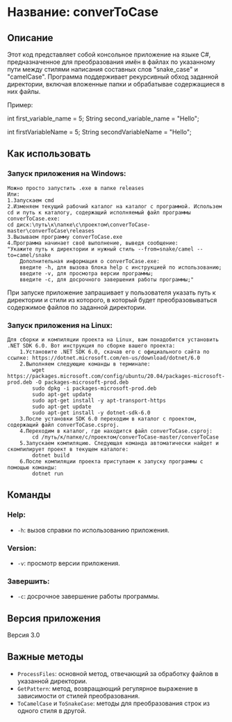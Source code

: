 # Название: converToCase

## Описание

Этот код представляет собой консольное приложение на языке C#, предназначенное для преобразования имён в файлах по указанному пути между стилями написания составных слов "snake_case" и "camelCase". Программа поддерживает рекурсивный обход заданной директории, включая вложенные папки и обрабатывае содержащиеся в них файлы.

Пример:
<!-- snake_case -->
int first_variable_name = 5;
String second_variable_name = "Hello";

<!-- camelCase -->
int firstVariableName = 5;
String secondVariableName = "Hello";


## Как использовать

### Запуск приложения на Windows:

    Можно просто запустить .exe в папке releases
    Или:
    1.Запускаем cmd
    2.Изменяем текущий рабочий каталог на каталог с программой. Использем cd и путь к каталогу, содержащий исполняемый файл программы converToCase.exe:
    cd диск:\путь\к\папке\с\проектом\converToCase-master\converToCase\releases
    3.Вызываем программу converToCase.exe
    4.Программа начинает своё выполнение, выведя сообщение:
    "Укажите путь к директории и нужный стиль --from=snake/camel --to=camel/snake
        Дополнительная информация о converToCase.exe:
        введите -h, для вызова блока help с инструкцией по использованию;
        введите -v, для просмотра версии программы;
        введите -c, для досрочного завершения работы программы;"

При запуске приложение запрашивает у пользователя указать путь к директории и стили из которого, в который будет преобразовываться содержимое файлов по заданной директории. 

### Запуск приложения на Linux:

    Для сборки и компиляции проекта на Linux, вам понадобится установить .NET SDK 6.0. Вот инструкция по сборке вашего проекта:
        1.Установите .NET SDK 6.0, скачав его с официального сайта по ссылке: https://dotnet.microsoft.com/en-us/download/dotnet/6.0
        2.Выполняем следующие команды в терминале:
            wget https://packages.microsoft.com/config/ubuntu/20.04/packages-microsoft-prod.deb -O packages-microsoft-prod.deb
            sudo dpkg -i packages-microsoft-prod.deb
            sudo apt-get update
            sudo apt-get install -y apt-transport-https
            sudo apt-get update
            sudo apt-get install -y dotnet-sdk-6.0
        3.После установки SDK 6.0 переходим в каталог с проектом, содержащий файл converToCase.csproj.
        4.Переходим в каталог, где находится файл converToCase.csproj:
            cd /путь/к/папке/c/проектом/converToCase-master/converToCase
        5.Запускаем компиляцию. Следующая команда автоматически найдет и скомпилирует проект в текущем каталоге:
            dotnet build
        6.После компиляции проекта приступаем к запуску программы с помощью команды:
            dotnet run
            
## Команды

### Help:
- `-h`: вызов справки по использованию приложения.
### Version:
- `-v`: просмотр версии приложения.
### Завершить:
- `-с`: досрочное завершение работы программы.

## Версия приложения

Версия 3.0

## Важные методы

- `ProcessFiles`: основной метод, отвечающий за обработку файлов в указанной директории.
- `GetPattern`: метод, возвращающий регулярное выражение в зависимости от стилей преобразования.
- `ToCamelCase` и `ToSnakeCase`: методы для преобразования строк из одного стиля в другой.
